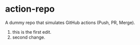 # action-repo
A dummy repo that simulates GitHub actions (Push, PR, Merge).
1. this is the first edit.
2. second change.
